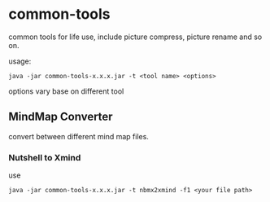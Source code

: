 # common-tools
common tools for life use, include picture compress, picture rename and so on.

usage:
```shell
java -jar common-tools-x.x.x.jar -t <tool name> <options>
```
options vary base on different tool

## MindMap Converter

convert between different mind map files.

### Nutshell to Xmind

use
```shell
java -jar common-tools-x.x.x.jar -t nbmx2xmind -f1 <your file path>
```


